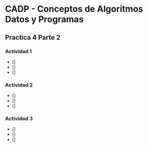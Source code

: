 # CADP - Conceptos de Algoritmos Datos y Programas
## Practica 4 Parte 2

### Actividad 1

- []
- []
- []

### Actividad 2

- []
- []
- []

### Actividad 3

- []
- []
- []
